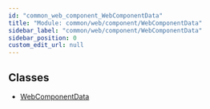 ```yaml
---
id: "common_web_component_WebComponentData"
title: "Module: common/web/component/WebComponentData"
sidebar_label: "common/web/component/WebComponentData"
sidebar_position: 0
custom_edit_url: null
---
```


## Classes

- [WebComponentData](../classes/common_web_component_WebComponentData.WebComponentData.md)
